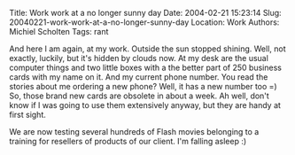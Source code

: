 Title: Work work at a no longer sunny day
Date: 2004-02-21 15:23:14
Slug: 20040221-work-work-at-a-no-longer-sunny-day
Location: Work
Authors: Michiel Scholten
Tags: rant

<p>And here I am again, at my work. Outside the sun stopped shining. Well, not exactly, luckily, but it's hidden by clouds now. At my desk are the usual computer things and two little boxes with a the better part of 250 business cards with my name on it. And my current phone number. You read the stories about me ordering a new phone? Well, it has a new number too =) So, those brand new cards are obsolete in about a week. Ah well, don't know if I was going to use them extensively anyway, but they are handy at first sight.</p>
<p>We are now testing several hundreds of Flash movies belonging to a training for resellers of products of our client. I'm falling asleep :)</p>